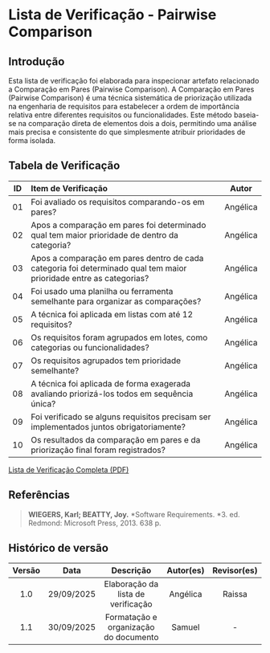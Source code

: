 # Lista de Verificação - Pairwise Comparison

## Introdução

Esta lista de verificação foi elaborada para inspecionar artefato relacionado a Comparação em Pares (Pairwise Comparison).
A Comparação em Pares (Pairwise Comparison) é uma técnica sistemática de priorização utilizada na engenharia de requisitos para estabelecer a ordem de importância relativa entre diferentes requisitos ou funcionalidades. Este método baseia-se na comparação direta de elementos dois a dois, permitindo uma análise mais precisa e consistente do que simplesmente atribuir prioridades de forma isolada.

## Tabela de Verificação

| ID  | Item de Verificação                                                                                                |  Autor   |
| :-: | :----------------------------------------------------------------------------------------------------------------- | :------: |
| 01  | Foi avaliado os requisitos comparando-os em pares?                                                                 | Angélica |
| 02  | Apos a comparação em pares foi determinado qual tem maior prioridade de dentro da categoria?                       | Angélica |
| 03  | Apos a comparação em pares dentro de cada categoria foi determinado qual tem maior prioridade entre as categorias? | Angélica |
| 04  | Foi usado uma planilha ou ferramenta semelhante para organizar as comparações?                                     | Angélica |
| 05  | A técnica foi aplicada em listas com até 12 requisitos?                                                            | Angélica |
| 06  | Os requisitos foram agrupados em lotes, como categorias ou funcionalidades?                                        | Angélica |
| 07  | Os requisitos agrupados tem prioridade semelhante?                                                                 | Angélica |
| 08  | A técnica foi aplicada de forma exagerada avaliando priorizá-los todos em sequência única?                         | Angélica |
| 09  | Foi verificado se alguns requisitos precisam ser implementados juntos obrigatoriamente?                            | Angélica |
| 10  | Os resultados da comparação em pares e da priorização final foram registrados?                                     | Angélica |

[Lista de Verificação Completa (PDF)](../../00-assets/pdfs/verificacao/Lista%20de%20verificação%20-%20PairwiseComparison.pdf)

## Referências

> **WIEGERS, Karl; BEATTY, Joy.** *Software Requirements. *3. ed. Redmond: Microsoft Press, 2013. 638 p.

## Histórico de versão

| Versão |    Data    |               Descrição               | Autor(es) | Revisor(es) |
| :----: | :--------: | :-----------------------------------: | :-------: | :---------: |
|  1.0   | 29/09/2025 |  Elaboração da lista de verificação   | Angélica  |   Raissa    |
|  1.1   | 30/09/2025 | Formatação e organização do documento |  Samuel   |      -      |

